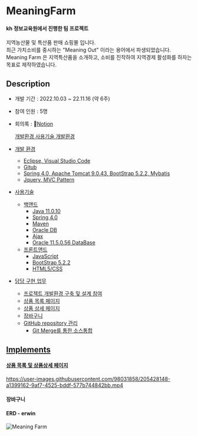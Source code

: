 # MeaningFarm

#### kh 정보교육원에서 진행한 팀 프로젝트
<p>
지역농산물 및 특산품 판매 쇼핑몰 입니다.<br />
최근 가치소비를 중시하는 "Meaning Out" 이라는 용어에서 파생되었습니다.<br />
Meaning Farm 은 지역특산품을 소개하고, 소비를 진작하여 지역경제 활성화를 하자는 목표로 제작하였습니다.
</p>


## Description
- 개발 기간 : 2022.10.03 ~ 22.11.16 (약 6주)
- 참여 인원 : 5명
- 회의록 : 📒<a href="https://messenger-kh.notion.site/86c8876e465c4caa8703e6c844bf3a48">Notion
  <tr>
    <th>개발환경</th>
    <th>사용기술</th>
  </tr>
  <tr>
    <td>개발환경</td>
  </tr>
- 개발 환경
  - Eclipse, Visual Studio Code
  - Gitub
  - Spring 4.0, Apache Tomcat 9.0.43, BootStrap 5.2.2, Mybatis
  - Jquery, MVC Pattern
- 사용기술
  - 백앤드
    - Java 11.0.10
    - Spring 4.0 
    - Maven
    - Oracle DB
    - Ajax
    - Oracle 11.5.0.56 DataBase  
  - 프론트앤드  
    - JavaScript
    - BootStrap 5.2.2
    - HTML5/CSS
    
- 담당 구현 업무
  - 프로젝트 개발환경 구축 및 설계 참여
  - 상품 목록 페이지
  - 상품 상세 페이지
  - 장바구니 
  - GitHub repository 관리
    - Git Merge를 통한 소스통합

## Implements
#### 상품 목록 및 상품상세 페이지
  https://user-images.githubusercontent.com/98031858/205428148-a1399162-9af7-4525-bddf-577b744842bb.mp4

#### 장바구니

#### ERD - erwin 
  ![Meaning Farm](https://user-images.githubusercontent.com/98031858/202108666-c7389c85-ce1d-427c-8e0e-ab38d89e7bcb.jpg)


